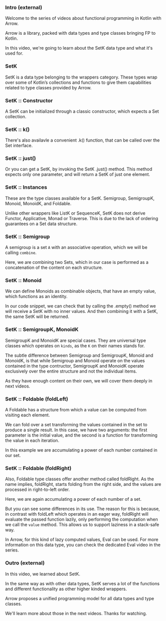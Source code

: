 ### Intro (external)

Welcome to the series of videos about functional programming in Kotlin with Arrow.

Arrow is a library, packed with data types and type classes bringing FP to Kotlin.

In this video, we're going to learn about the SetK data type and what it's used for.



### SetK

SetK is a data type belonging to the wrappers category. These types wrap over some of Kotlin’s collections and functions to give them capabilities related to type classes provided by Arrow.



### SetK :: Constructor

A SetK can be initialized through a classic constructor, which expects a Set collection.



### SetK :: k()

There's also availavle a convenient .k() function, that can be called over the Set interface.



### SetK :: just()

Or you can get a SetK, by invoking the SetK .just() method. This method expects only one parameter, and will return a SetK of just one element.



### SetK :: Instances

These are the type classes available for a SetK. Semigroup, SemigroupK, Monoid, MonoidK, and Foldable.

Unlike other wrappers like ListK or SequenceK, SetK does not derive Functor, Applicative, Monad or Traverse. This is due to the lack of ordering guarantees on a Set data structure.



### SetK :: Semigroup

A semigroup is a set `A` with an associative operation, which we will be calling `combine`.

Here, we are combining two Sets, which in our case is performed as a concatenation of the content on each structure.



### SetK :: Monoid

We can define Monoids as combinable objects, that have an empty value, which functions as an identity.

In our code snippet, we can check that by calling the .empty() method we will receive a SetK with no inner values. And then combining it with a SetK, the same SetK will be returned.



### SetK :: SemigroupK, MonoidK

SemigroupK and MonoidK are special cases. They are universal type classes which operates on `kinds`, as the `K` on their names stands for.

The subtle difference between Semigroup and SemigroupK, Monoid and MonoidK, is that while Semigroup and Monoid operate on the values contained in the type contructor, SemigroupK and MonoidK operate exclusively over the entire structure and not the individual items.

As they have enough content on their own, we will cover them deeply in next videos.



### SetK :: Foldable (foldLeft)

A Foldable has a structure from which a value can be computed from visiting each element.

We can fold over a set transforming the values contained in the set to produce a single result. In this case, we have two arguments: the first parameter is the initial value, and the second is a function for transforming the value in each iteration.

In this example we are accumulating a power of each number contained in our set.



### SetK :: Foldable (foldRight)

Also, Foldable type classes offer another method called foldRight. As the name implies, foldRight, starts folding from the right side, and the values are processed in right-to-left order. 

Here, we are again accumulating a power of each number of a set.

But you can see some differences in its use. The reason for this is because, in contrast with foldLeft which operates in an eager way, foldRight will evaluate the passed function lazily, only performing the computation when we call the `value` method. This allows us to support laziness in a stack-safe way.

In Arrow, for this kind of lazy computed values, Eval can be used. For more information on this data type, you can check the dedicated Eval video in the series.



### Outro (external)

In this video, we learned about SetK.

In the same way as with other data types, SetK serves a lot of the functions and different functionality as other higher kinded wrappers.

Arrow proposes a unified programming model for all data types and type classes.

We'll learn more about those in the next videos. Thanks for watching.
